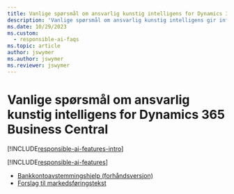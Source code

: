 ```yaml
---
title: Vanlige spørsmål om ansvarlig kunstig intelligens for Dynamics 365 Business Central
description: 'Vanlige spørsmål om ansvarlig kunstig intelligens gir informasjon om KI-teknologien som brukes i Business Central, sammen med viktige vurderinger og detaljer om hvordan kunstig intelligens brukes, hvordan den ble testet og evaluert, og eventuelle spesifikke begrensninger.'
ms.date: 10/29/2023
ms.custom:
  - responsible-ai-faqs
ms.topic: article
author: jswymer
ms.author: jswymer
ms.reviewer: jswymer
---
```


# Vanlige spørsmål om ansvarlig kunstig intelligens for Dynamics 365 Business Central

[!INCLUDE[responsible-ai-features-intro](includes/responsible-ai-intro.md)]

[!INCLUDE[responsible-ai-features](includes/responsible-ai-features.md)]

- [Bankkontoavstemmingshjelp (forhåndsversjon)](faqs-bank-reconciliation.md)
- [Forslag til markedsføringstekst](faqs-marketing-text.md)
